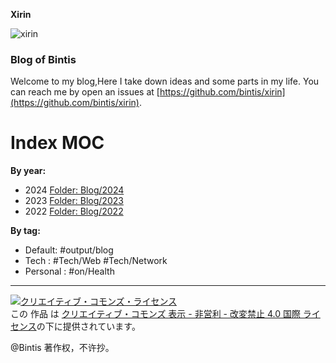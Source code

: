 
**Xirin**

![xirin](https://github.com/bintis/xirin/assets/57840704/7088ff7d-3383-4ee8-add5-3d7e9bb85afe)
### Blog of Bintis

Welcome to my blog,Here I take down ideas and some parts in my life. You can reach me by open an issues at [https://github.com/bintis/xirin](https://github.com/bintis/xirin).


# Index MOC

**By year:**
- 2024  [Folder: Blog/2024](https://blog.xirin.cc/Blog/2024/)
- 2023  [Folder: Blog/2023](https://blog.xirin.cc/Blog/2023/)
- 2022  [Folder: Blog/2022](https://blog.xirin.cc/Blog/2022/)

**By tag:**
- Default:
		#output/blog 
- Tech :
		#Tech/Web   #Tech/Network 
- Personal :
		#on/Health 




***

<a rel="license" href="http://creativecommons.org/licenses/by-nc-nd/4.0/"><img alt="クリエイティブ・コモンズ・ライセンス" style="border-width:0" src="https://i.creativecommons.org/l/by-nc-nd/4.0/88x31.png" /></a><br />この 作品 は <a rel="license" href="http://creativecommons.org/licenses/by-nc-nd/4.0/">クリエイティブ・コモンズ 表示 - 非営利 - 改変禁止 4.0 国際 ライセンス</a>の下に提供されています。

@Bintis 著作权，不许抄。
